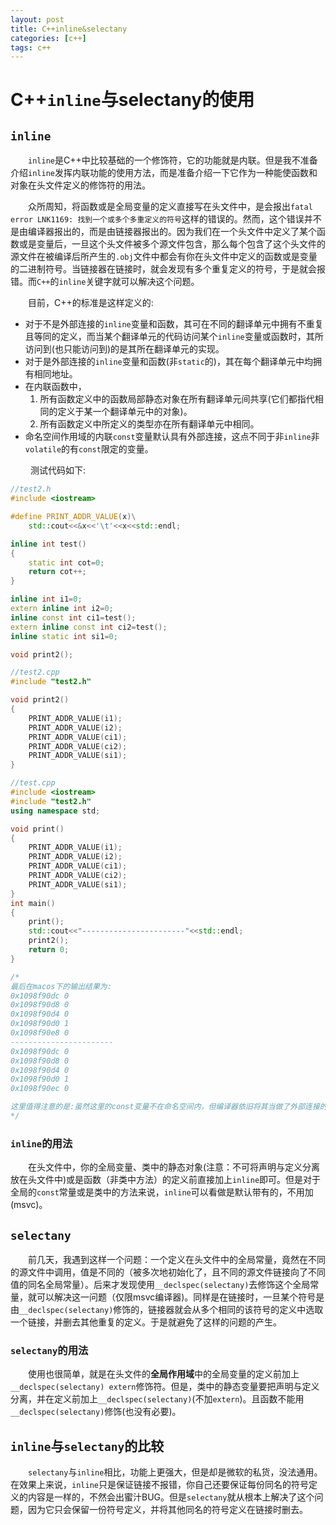 ```yaml
---
layout: post
title: C++inline&selectany
categories: [c++]
tags: c++
---
```


# C++`inline`与selectany的使用

## `inline`
&emsp;&emsp;`inline`是C++中比较基础的一个修饰符，它的功能就是内联。但是我不准备介绍`inline`发挥内联功能的使用方法，而是准备介绍一下它作为一种能使函数和对象在头文件定义的修饰符的用法。

&emsp;&emsp;众所周知，将函数或是全局变量的定义直接写在头文件中，是会报出`fatal error LNK1169: 找到一个或多个多重定义的符号`这样的错误的。然而，这个错误并不是由编译器报出的，而是由链接器报出的。因为我们在一个头文件中定义了某个函数或是变量后，一旦这个头文件被多个源文件包含，那么每个包含了这个头文件的源文件在被编译后所产生的`.obj`文件中都会有你在头文件中定义的函数或是变量的二进制符号。当链接器在链接时，就会发现有多个重复定义的符号，于是就会报错。而`C++`的`inline`关键字就可以解决这个问题。

&emsp;&emsp;目前，C++的标准是这样定义的:
* 对于不是外部连接的`inline`变量和函数，其可在不同的翻译单元中拥有不重复且等同的定义，而当某个翻译单元的代码访问某个`inline`变量或函数时，其所访问到(也只能访问到)的是其所在翻译单元的实现。
* 对于是外部连接的`inline`变量和函数(非`static`的)，其在每个翻译单元中均拥有相同地址。
* 在内联函数中，
    1. 所有函数定义中的函数局部静态对象在所有翻译单元间共享(它们都指代相同的定义于某一个翻译单元中的对象)。
    2. 所有函数定义中所定义的类型亦在所有翻译单元中相同。
* 命名空间作用域的内联`const`变量默认具有外部连接，这点不同于非`inline`非`volatile`的有`const`限定的变量。

&emsp;&emsp; 测试代码如下:
```c++
//test2.h
#include <iostream>

#define PRINT_ADDR_VALUE(x)\
	std::cout<<&x<<'\t'<<x<<std::endl;

inline int test()
{
	static int cot=0;
	return cot++;
}

inline int i1=0;
extern inline int i2=0;
inline const int ci1=test();
extern inline const int ci2=test();
inline static int si1=0;

void print2();

//test2.cpp
#include "test2.h"

void print2()
{
	PRINT_ADDR_VALUE(i1);
	PRINT_ADDR_VALUE(i2);
	PRINT_ADDR_VALUE(ci1);
	PRINT_ADDR_VALUE(ci2);
	PRINT_ADDR_VALUE(si1);
}

//test.cpp
#include <iostream>
#include "test2.h"
using namespace std;

void print()
{
	PRINT_ADDR_VALUE(i1);
	PRINT_ADDR_VALUE(i2);
	PRINT_ADDR_VALUE(ci1);
	PRINT_ADDR_VALUE(ci2);
	PRINT_ADDR_VALUE(si1);
}
int main()
{
	print();
	std::cout<<"-----------------------"<<std::endl;
	print2();
	return 0;
}

/*
最后在macos下的输出结果为:
0x1098f90dc	0
0x1098f90d8	0
0x1098f90d4	0
0x1098f90d0	1
0x1098f90e8	0
-----------------------
0x1098f90dc	0
0x1098f90d8	0
0x1098f90d4	0
0x1098f90d0	1
0x1098f90ec	0

这里值得注意的是:虽然这里的const变量不在命名空间内，但编译器依旧将其当做了外部连接的变量来处理,当然这也有可能是一种优化的结果。
*/
```
### `inline`的用法

&emsp;&emsp;在头文件中，你的全局变量、类中的静态对象(注意：不可将声明与定义分离放在头文件中)或是函数（非类中方法）的定义前直接加上`inline`即可。但是对于全局的`const`常量或是类中的方法来说，`inline`可以看做是默认带有的，不用加(msvc)。

## `selectany`

&emsp;&emsp;前几天，我遇到这样一个问题：一个定义在头文件中的全局常量，竟然在不同的源文件中调用，值是不同的（被多次地初始化了，且不同的源文件链接向了不同值的同名全局常量）。后来才发现使用`__declspec(selectany)`去修饰这个全局常量，就可以解决这一问题（仅限msvc编译器)。同样是在链接时，一旦某个符号是由`__declspec(selectany)`修饰的，链接器就会从多个相同的该符号的定义中选取一个链接，并删去其他重复的定义。于是就避免了这样的问题的产生。

### `selectany`的用法

&emsp;&emsp;使用也很简单，就是在头文件的**全局作用域**中的全局变量的定义前加上`__declspec(selectany) extern`修饰符。但是，类中的静态变量要把声明与定义分离，并在定义前加上`__declspec(selectany)`(不加`extern`)。且函数不能用`__declspec(selectany)`修饰(也没有必要)。

## `inline`与`selectany`的比较

&emsp;&emsp;`selectany`与`inline`相比，功能上更强大，但是却是微软的私货，没法通用。在效果上来说，`inline`只是保证链接不报错，你自己还要保证每份同名的符号定义的内容是一样的，不然会出蜜汁BUG。但是`selectany`就从根本上解决了这个问题，因为它只会保留一份符号定义，并将其他同名的符号定义在链接时删去。
